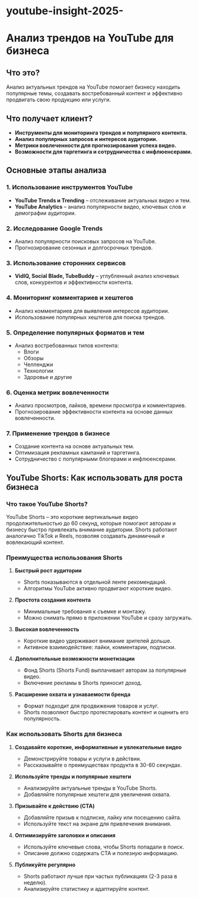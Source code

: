 # youtube-insight-2025-


# Анализ трендов на YouTube для бизнеса

## Что это?

Анализ актуальных трендов на YouTube помогает бизнесу находить популярные темы, создавать востребованный контент и эффективно продвигать свою продукцию или услуги.

## Что получает клиент?

- **Инструменты для мониторинга трендов и популярного контента.**  
- **Анализ популярных запросов и интересов аудитории.**  
- **Метрики вовлеченности для прогнозирования успеха видео.**  
- **Возможности для таргетинга и сотрудничества с инфлюенсерами.**  

## Основные этапы анализа  

### 1. Использование инструментов YouTube

- **YouTube Trends и Trending** – отслеживание актуальных видео и тем.  
- **YouTube Analytics** – анализ популярности видео, ключевых слов и демографии аудитории.  

### 2. Исследование Google Trends  

- Анализ популярности поисковых запросов на YouTube.  
- Прогнозирование сезонных и долгосрочных трендов.  

### 3. Использование сторонних сервисов  

- **VidIQ, Social Blade, TubeBuddy** – углубленный анализ ключевых слов, конкурентов и эффективности контента.  

### 4. Мониторинг комментариев и хештегов  

- Анализ комментариев для выявления интересов аудитории.  
- Использование популярных хештегов для поиска трендов.  

### 5. Определение популярных форматов и тем  

- Анализ востребованных типов контента:  
  - Влоги  
  - Обзоры  
  - Челленджи  
  - Технологии  
  - Здоровье и другие  

### 6. Оценка метрик вовлеченности  

- Анализ просмотров, лайков, времени просмотра и комментариев.  
- Прогнозирование эффективности контента на основе данных вовлеченности.  

### 7. Применение трендов в бизнесе  

- Создание контента на основе актуальных тем.  
- Оптимизация рекламных кампаний и таргетинга.  
- Сотрудничество с популярными блогерами и инфлюенсерами.  

## YouTube Shorts: Как использовать для роста бизнеса

### Что такое YouTube Shorts?

YouTube Shorts – это короткие вертикальные видео продолжительностью до 60 секунд, которые помогают авторам и бизнесу быстро привлекать внимание аудитории. Shorts работают аналогично TikTok и Reels, позволяя создавать динамичный и вовлекающий контент.

### Преимущества использования Shorts

1. **Быстрый рост аудитории**  
   - Shorts показываются в отдельной ленте рекомендаций.  
   - Алгоритмы YouTube активно продвигают короткие видео.  

2. **Простота создания контента**  
   - Минимальные требования к съемке и монтажу.  
   - Можно снимать прямо в приложении YouTube и сразу загружать.  

3. **Высокая вовлеченность**  
   - Короткие видео удерживают внимание зрителей дольше.  
   - Активное взаимодействие: лайки, комментарии, подписки.  

4. **Дополнительные возможности монетизации**  
   - Фонд Shorts (Shorts Fund) выплачивает авторам за популярные видео.  
   - Включение рекламы в Shorts приносит доход.  

5. **Расширение охвата и узнаваемости бренда**  
   - Формат подходит для продвижения товаров и услуг.  
   - Shorts позволяют быстро протестировать контент и оценить его популярность.  

### Как использовать Shorts для бизнеса

1. **Создавайте короткие, информативные и увлекательные видео**  
   - Демонстрируйте товары и услуги в действии.  
   - Рассказывайте о преимуществах продукта в 30-60 секундах.  

2. **Используйте тренды и популярные хештеги**  
   - Анализируйте актуальные тренды в YouTube Shorts.  
   - Добавляйте популярные хештеги для увеличения охвата.  

3. **Призывайте к действию (CTA)**  
   - Добавляйте призыв к подписке, лайку или посещению сайта.  
   - Используйте текст на экране для привлечения внимания.  

4. **Оптимизируйте заголовки и описания**  
   - Используйте ключевые слова, чтобы Shorts попадали в поиск.  
   - Описание должно содержать CTA и полезную информацию.  

5. **Публикуйте регулярно**  
   - Shorts работают лучше при частых публикациях (2-3 раза в неделю).  
   - Анализируйте статистику и адаптируйте контент.   

 

